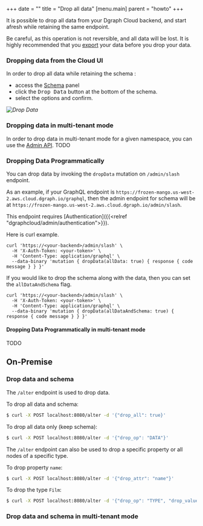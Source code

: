 +++
date = ""
title = "Drop all data"
[menu.main]
    parent = "howto"
+++


It is possible to drop all data from your Dgraph Cloud backend, and start afresh while retaining the same endpoint.

Be careful, as this operation is not reversible, and all data will be lost. It is highly recommended that you [export](/admin/import-export) your data before you drop your data.

### Dropping data from the Cloud UI
In order to drop all data while retaining the schema :
- access the [Schema](https://cloud.dgraph.io/_/schema) panel
- click the <kbd>Drop Data</kbd> button at the bottom of the schema.
- select the options and confirm.

*![Drop Data](/images/drop-data.png)*

### Dropping data in multi-tenant mode
In order to drop data in multi-tenant mode for a given namespace, you can use the [Admin API](/admin/admin-api).
TODO


### Dropping Data Programmatically

You can drop data by invoking the `dropData` mutation on `/admin/slash` endpoint.

As an example, if your GraphQL endpoint is `https://frozen-mango.us-west-2.aws.cloud.dgraph.io/graphql`, then the admin endpoint for schema will be at `https://frozen-mango.us-west-2.aws.cloud.dgraph.io/admin/slash`.

This endpoint requires [Authentication]({{<relref "dgraphcloud/admin/authentication">}}).

Here is curl example.

```
curl 'https://<your-backend>/admin/slash' \
  -H 'X-Auth-Token: <your-token>' \
  -H 'Content-Type: application/graphql' \
  --data-binary 'mutation { dropData(allData: true) { response { code message } } }'
```

If you would like to drop the schema along with the data, then you can set the `allDataAndSchema` flag.

```
curl 'https://<your-backend>/admin/slash' \
  -H 'X-Auth-Token: <your-token>' \
  -H 'Content-Type: application/graphql' \
  --data-binary 'mutation { dropData(allDataAndSchema: true) { response { code message } } }'
```

#### Dropping Data Programmatically in multi-tenant mode
TODO

## On-Premise
### Drop data and schema

The `/alter` endpoint is used to drop data.

To drop all data and schema:
```sh
$ curl -X POST localhost:8080/alter -d '{"drop_all": true}'
```

To drop all data only (keep schema):
```sh
$ curl -X POST localhost:8080/alter -d '{"drop_op": "DATA"}'
```
The `/alter` endpoint can also be used to drop a specific property or all nodes of a specific type.

To drop property `name`:

```sh
$ curl -X POST localhost:8080/alter -d '{"drop_attr": "name"}'
```

To drop the type `Film`:
```sh
$ curl -X POST localhost:8080/alter -d '{"drop_op": "TYPE", "drop_value": "Film"}'
```

### Drop data and schema in multi-tenant mode

